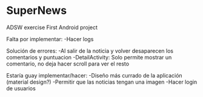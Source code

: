 # SuperNews
ADSW exercise
First Android project

Falta por implementar:
-Hacer logs

Solución de errores:
-Al salir de la noticia y volver desaparecen los comentarios y puntuacion
-DetailActivity: Solo permite mostrar un comentario, no deja hacer scroll para ver el resto

Estaría guay implementar/hacer:
-Diseño más currado de la aplicación (material design?)
-Permitir que las noticias tengan una imagen
-Hacer login de usuarios
